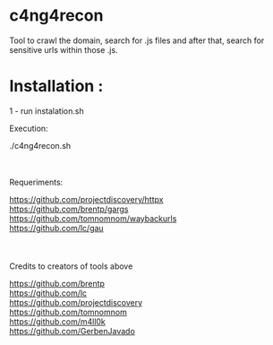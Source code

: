 # c4ng4recon

Tool to crawl the domain, search for .js files and after that, search for sensitive urls within those .js.



<h1>Installation : </h1>
  
1 - run instalation.sh

Execution:

./c4ng4recon.sh
<br>
<br>
<br>


Requeriments:

https://github.com/projectdiscovery/httpx<br>
https://github.com/brentp/gargs<br>
https://github.com/tomnomnom/waybackurls<br>
https://github.com/lc/gau<br>
<br>
<br>
<br>
Credits to creators of tools above

https://github.com/brentp<br>
https://github.com/lc<br>
https://github.com/projectdiscovery<br>
https://github.com/tomnomnom<br>
https://github.com/m4ll0k<br>
https://github.com/GerbenJavado<br>
